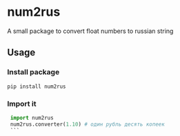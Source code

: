 # num2rus

A small package to convert float numbers to russian string

## Usage

### Install package

`pip install num2rus`

### Import it

````python
 import num2rus
 num2rus.converter(1.10) # один рубль десять копеек
 ```
````
